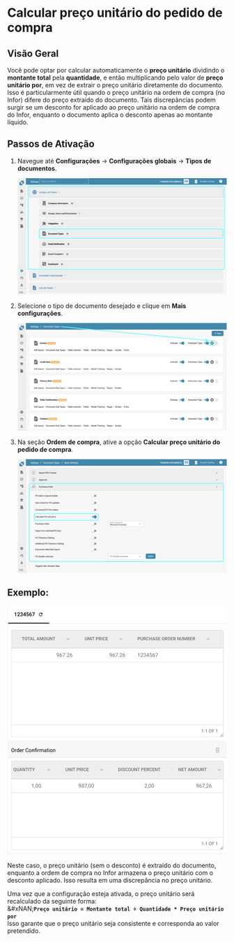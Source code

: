 # Calcular preço unitário do pedido de compra

## **Visão Geral**

Você pode optar por calcular automaticamente o **preço unitário** dividindo o **montante total** pela **quantidade**, e então multiplicando pelo valor de **preço unitário por**, em vez de extrair o preço unitário diretamente do documento. Isso é particularmente útil quando o preço unitário na ordem de compra (no Infor) difere do preço extraído do documento. Tais discrepâncias podem surgir se um desconto for aplicado ao preço unitário na ordem de compra do Infor, enquanto o documento aplica o desconto apenas ao montante líquido.

## **Passos de Ativação**

1.  Navegue até **Configurações** -> **Configurações globais** -> **Tipos de documentos**.

    ![](https://raw.githubusercontent.com/Fellow-Consulting-AG/docbits/refs/heads/main/readme/.gitbook/assets/Calculate_PO_unit_price_1.png)
2.  Selecione o tipo de documento desejado e clique em **Mais configurações**.

    ![](https://raw.githubusercontent.com/Fellow-Consulting-AG/docbits/refs/heads/main/readme/.gitbook/assets/Calculate_PO_unit_price_2.png)
3.  Na seção **Ordem de compra**, ative a opção **Calcular preço unitário do pedido de compra**.

    ![](https://raw.githubusercontent.com/Fellow-Consulting-AG/docbits/refs/heads/main/readme/.gitbook/assets/Calculate_PO_unit_price_3.png)

## Exemplo:

![](https://raw.githubusercontent.com/Fellow-Consulting-AG/docbits/refs/heads/main/readme/.gitbook/assets/Calculate_PO_unit_price_4.png)

Neste caso, o preço unitário (sem o desconto) é extraído do documento, enquanto a ordem de compra no Infor armazena o preço unitário com o desconto aplicado. Isso resulta em uma discrepância no preço unitário.

Uma vez que a configuração esteja ativada, o preço unitário será recalculado da seguinte forma:\
&#xNAN;**`Preço unitário = Montante total ÷ Quantidade * Preço unitário por`**\
Isso garante que o preço unitário seja consistente e corresponda ao valor pretendido.

